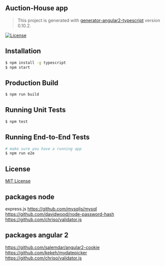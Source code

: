 ## Auction-House app
> This project is generated with [generator-angular2-typescript](https://github.com/shibbir/generator-angular2-typescript) version 0.10.2.

[![License](https://img.shields.io/badge/license-MIT-blue.svg)](http://opensource.org/licenses/MIT)

## Installation

```bash
$ npm install -g typescript
$ npm start
```

## Production Build
```bash
$ npm run build
```

## Running Unit Tests
```bash
$ npm test
```

## Running End-to-End Tests
```bash
# make sure you have a running app
$ npm run e2e
```

## License
<a href="https://opensource.org/licenses/MIT">MIT License</a>


## packages node

express.js
https://github.com/mysqljs/mysql
https://github.com/davidwood/node-password-hash
https://github.com/chriso/validator.js

## packages angular 2
https://github.com/salemdar/angular2-cookie
https://github.com/kekeh/mydatepicker
https://github.com/chriso/validator.js

